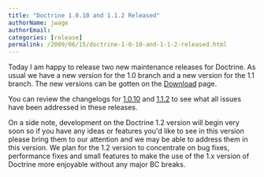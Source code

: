 ```yaml
---
title: "Doctrine 1.0.10 and 1.1.2 Released"
authorName: jwage
authorEmail:
categories: [release]
permalink: /2009/06/15/doctrine-1-0-10-and-1-1-2-released.html
---
```

Today I am happy to release two new maintenance releases for Doctrine.
As usual we have a new version for the 1.0 branch and a new version for
the 1.1 branch. The new versions can be gotten on the
[Download](https://www.doctrine-project.org/download) page.

You can review the changelogs for
[1.0.10](https://www.doctrine-project.org/change_log/1_0_10) and
[1.1.2](https://www.doctrine-project.org/change_log/1_1_2) to see what
all issues have been addressed in these releases.

On a side note, development on the Doctrine 1.2 version will begin very
soon so if you have any ideas or features you'd like to see in this
version please bring them to our attention and we may be able to address
them in this version. We plan for the 1.2 version to concentrate on bug
fixes, performance fixes and small features to make the use of the 1.x
version of Doctrine more enjoyable without any major BC breaks.
